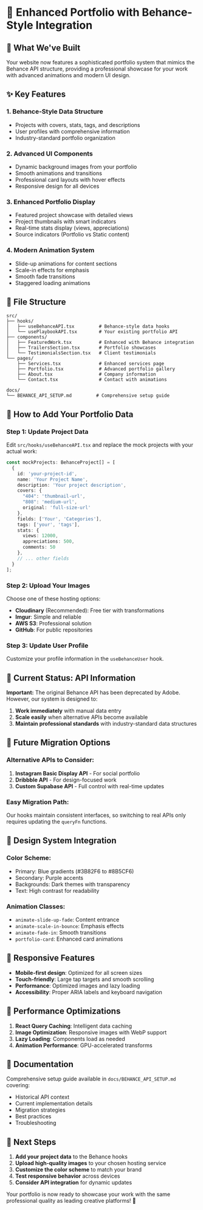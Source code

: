 # 🎨 Enhanced Portfolio with Behance-Style Integration

## 🚀 What We've Built

Your website now features a sophisticated portfolio system that mimics the Behance API structure, providing a professional showcase for your work with advanced animations and modern UI design.

## ✨ Key Features

### 1. **Behance-Style Data Structure**
- Projects with covers, stats, tags, and descriptions
- User profiles with comprehensive information
- Industry-standard portfolio organization

### 2. **Advanced UI Components**
- Dynamic background images from your portfolio
- Smooth animations and transitions
- Professional card layouts with hover effects
- Responsive design for all devices

### 3. **Enhanced Portfolio Display**
- Featured project showcase with detailed views
- Project thumbnails with smart indicators
- Real-time stats display (views, appreciations)
- Source indicators (Portfolio vs Static content)

### 4. **Modern Animation System**
- Slide-up animations for content sections
- Scale-in effects for emphasis
- Smooth fade transitions
- Staggered loading animations

## 📁 File Structure

```
src/
├── hooks/
│   ├── useBehanceAPI.tsx         # Behance-style data hooks
│   └── usePlaybookAPI.tsx        # Your existing portfolio API
├── components/
│   ├── FeaturedWork.tsx          # Enhanced with Behance integration
│   ├── TrailersSection.tsx       # Portfolio showcases
│   └── TestimonialsSection.tsx   # Client testimonials
└── pages/
    ├── Services.tsx              # Enhanced services page
    ├── Portfolio.tsx             # Advanced portfolio gallery
    ├── About.tsx                 # Company information
    └── Contact.tsx               # Contact with animations

docs/
└── BEHANCE_API_SETUP.md         # Comprehensive setup guide
```

## 🔧 How to Add Your Portfolio Data

### Step 1: Update Project Data
Edit `src/hooks/useBehanceAPI.tsx` and replace the mock projects with your actual work:

```typescript
const mockProjects: BehanceProject[] = [
  {
    id: 'your-project-id',
    name: 'Your Project Name',
    description: 'Your project description',
    covers: {
      "404": 'thumbnail-url',
      "808": 'medium-url', 
      original: 'full-size-url'
    },
    fields: ['Your', 'Categories'],
    tags: ['your', 'tags'],
    stats: {
      views: 12000,
      appreciations: 500,
      comments: 50
    },
    // ... other fields
  }
];
```

### Step 2: Upload Your Images
Choose one of these hosting options:
- **Cloudinary** (Recommended): Free tier with transformations
- **Imgur**: Simple and reliable
- **AWS S3**: Professional solution
- **GitHub**: For public repositories

### Step 3: Update User Profile
Customize your profile information in the `useBehanceUser` hook.

## 🎯 Current Status: API Information

**Important:** The original Behance API has been deprecated by Adobe. However, our system is designed to:

1. **Work immediately** with manual data entry
2. **Scale easily** when alternative APIs become available
3. **Maintain professional standards** with industry-standard data structures

## 🔄 Future Migration Options

### Alternative APIs to Consider:
1. **Instagram Basic Display API** - For social portfolio
2. **Dribbble API** - For design-focused work
3. **Custom Supabase API** - Full control with real-time updates

### Easy Migration Path:
Our hooks maintain consistent interfaces, so switching to real APIs only requires updating the `queryFn` functions.

## 🎨 Design System Integration

### Color Scheme:
- Primary: Blue gradients (#3B82F6 to #8B5CF6)
- Secondary: Purple accents
- Backgrounds: Dark themes with transparency
- Text: High contrast for readability

### Animation Classes:
- `animate-slide-up-fade`: Content entrance
- `animate-scale-in-bounce`: Emphasis effects
- `animate-fade-in`: Smooth transitions
- `portfolio-card`: Enhanced card animations

## 📱 Responsive Features

- **Mobile-first design**: Optimized for all screen sizes
- **Touch-friendly**: Large tap targets and smooth scrolling
- **Performance**: Optimized images and lazy loading
- **Accessibility**: Proper ARIA labels and keyboard navigation

## 🚀 Performance Optimizations

1. **React Query Caching**: Intelligent data caching
2. **Image Optimization**: Responsive images with WebP support
3. **Lazy Loading**: Components load as needed
4. **Animation Performance**: GPU-accelerated transforms

## 📖 Documentation

Comprehensive setup guide available in `docs/BEHANCE_API_SETUP.md` covering:
- Historical API context
- Current implementation details
- Migration strategies
- Best practices
- Troubleshooting

## 🎯 Next Steps

1. **Add your project data** to the Behance hooks
2. **Upload high-quality images** to your chosen hosting service
3. **Customize the color scheme** to match your brand
4. **Test responsive behavior** across devices
5. **Consider API integration** for dynamic updates

Your portfolio is now ready to showcase your work with the same professional quality as leading creative platforms! 🌟
